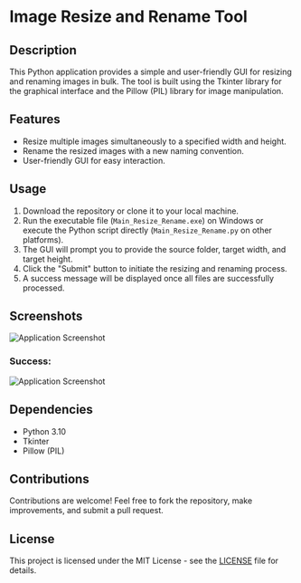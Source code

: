 # Image Resize and Rename Tool
## Description
This Python application provides a simple and user-friendly GUI for resizing and renaming images in bulk. The tool is built using the Tkinter library for the graphical interface and the Pillow (PIL) library for image manipulation.

## Features
- Resize multiple images simultaneously to a specified width and height.
- Rename the resized images with a new naming convention.
- User-friendly GUI for easy interaction.

## Usage
1. Download the repository or clone it to your local machine.
2. Run the executable file (`Main_Resize_Rename.exe`) on Windows or execute the Python script directly (`Main_Resize_Rename.py` on other platforms).
3. The GUI will prompt you to provide the source folder, target width, and target height.
4. Click the "Submit" button to initiate the resizing and renaming process.
5. A success message will be displayed once all files are successfully processed.

## Screenshots
![Application Screenshot](https://github.com/Zeaman/Python_app_Image_Resize_And_Rename/blob/main/application_screenshot.PNG)
### Success:
![Application Screenshot](https://github.com/Zeaman/Python_app_Image_Resize_And_Rename/blob/main/application_screenshot2.PNG)


## Dependencies
- Python 3.10
- Tkinter
- Pillow (PIL)

## Contributions
Contributions are welcome! Feel free to fork the repository, make improvements, and submit a pull request.

## License
This project is licensed under the MIT License - see the [LICENSE](LICENSE) file for details.
